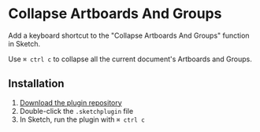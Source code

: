 # Collapse Artboards And Groups
Add a keyboard shortcut to the "Collapse Artboards And Groups" function in
Sketch.

Use `⌘ ctrl c` to collapse all the current document's Artboards and Groups.

## Installation
1. [Download the plugin repository](https://github.com/daneden/sketch-collapse-all/archive/master.zip)
2. Double-click the `.sketchplugin` file
3. In Sketch, run the plugin with `⌘ ctrl c`
